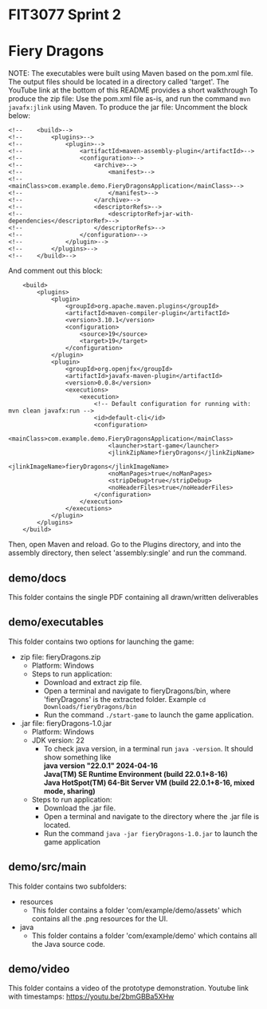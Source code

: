 # FIT3077 Sprint 2
# Fiery Dragons


NOTE: The executables were built using Maven based on the pom.xml file. The output files should be located in a directory called 'target'. The YouTube link at the bottom of this README provides a short walkthrough
To produce the zip file: Use the pom.xml file as-is, and run the command ```mvn javafx:jlink``` using Maven.
To produce the jar file: Uncomment the block below:
```
<!--    <build>-->
<!--        <plugins>-->
<!--            <plugin>-->
<!--                <artifactId>maven-assembly-plugin</artifactId>-->
<!--                <configuration>-->
<!--                    <archive>-->
<!--                        <manifest>-->
<!--                            <mainClass>com.example.demo.FieryDragonsApplication</mainClass>-->
<!--                        </manifest>-->
<!--                    </archive>-->
<!--                    <descriptorRefs>-->
<!--                        <descriptorRef>jar-with-dependencies</descriptorRef>-->
<!--                    </descriptorRefs>-->
<!--                </configuration>-->
<!--            </plugin>-->
<!--        </plugins>-->
<!--    </build>-->
```
And comment out this block:
```
    <build>
        <plugins>
            <plugin>
                <groupId>org.apache.maven.plugins</groupId>
                <artifactId>maven-compiler-plugin</artifactId>
                <version>3.10.1</version>
                <configuration>
                    <source>19</source>
                    <target>19</target>
                </configuration>
            </plugin>
            <plugin>
                <groupId>org.openjfx</groupId>
                <artifactId>javafx-maven-plugin</artifactId>
                <version>0.0.8</version>
                <executions>
                    <execution>
                        <!-- Default configuration for running with: mvn clean javafx:run -->
                        <id>default-cli</id>
                        <configuration>
                            <mainClass>com.example.demo.FieryDragonsApplication</mainClass>
                            <launcher>start-game</launcher>
                            <jlinkZipName>fieryDragons</jlinkZipName>
                            <jlinkImageName>fieryDragons</jlinkImageName>
                            <noManPages>true</noManPages>
                            <stripDebug>true</stripDebug>
                            <noHeaderFiles>true</noHeaderFiles>
                        </configuration>
                    </execution>
                </executions>
            </plugin>
        </plugins>
    </build>
```
Then, open Maven and reload. Go to the Plugins directory, and into the assembly directory, then select 'assembly:single' and run the command. 

## demo/docs
This folder contains the single PDF containing all drawn/written deliverables

## demo/executables

This folder contains two options for launching the game:
- zip file: fieryDragons.zip
  - Platform: Windows
  - Steps to run application:
    - Download and extract zip file.
    - Open a terminal and navigate to fieryDragons/bin, where 'fieryDragons' is the extracted folder. Example ```cd Downloads/fieryDragons/bin```
    - Run the command ```./start-game``` to launch the game application.
- .jar file: fieryDragons-1.0.jar
  - Platform: Windows
  - JDK version: 22
    - To check java version, in a terminal run ```java -version```. It should show something like  
    **java version "22.0.1" 2024-04-16  
    Java(TM) SE Runtime Environment (build 22.0.1+8-16)  
    Java HotSpot(TM) 64-Bit Server VM (build 22.0.1+8-16, mixed mode, sharing)**
  - Steps to run application:
    - Download the .jar file.
    - Open a terminal and navigate to the directory where the .jar file is located.
    - Run the command ```java -jar fieryDragons-1.0.jar``` to launch the game application

## demo/src/main
This folder contains two subfolders:
- resources
  - This folder contains a folder 'com/example/demo/assets' which contains all the .png resources for the UI.
- java
  - This folder contains a folder 'com/example/demo' which contains all the Java source code.

## demo/video
This folder contains a video of the prototype demonstration.
Youtube link with timestamps:
https://youtu.be/2bmGBBa5XHw
